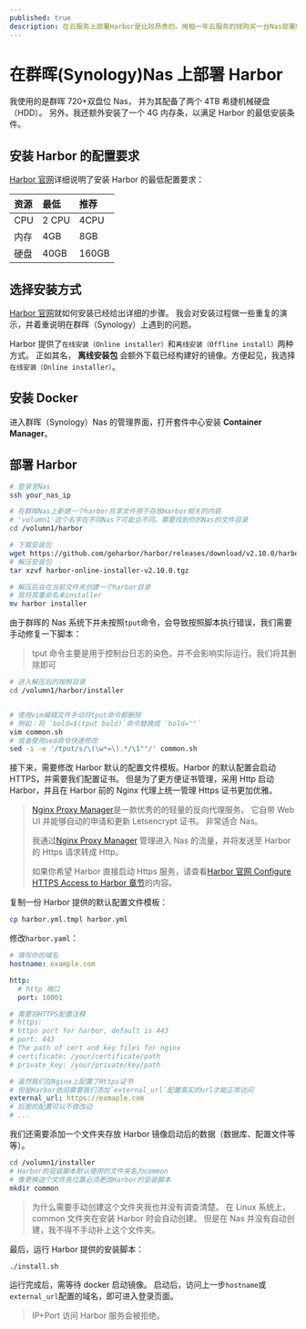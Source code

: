 ```yaml
---
published: true
description: 在云服务上部署Harbor是比较昂贵的。用租一年云服务的钱购买一台Nas部署Harbor，就显得尤为划算。
---
```


<!-- [Harbor]: https://goharbor.io/docs/2.10.0/install-config/installation-prereqs/ -->

# 在群晖(Synology)Nas 上部署 Harbor

我使用的是群晖 720+双盘位 Nas， 并为其配备了两个 4TB 希捷机械硬盘（HDD）。
另外，我还额外安装了一个 4G 内存条，以满足 Harbor 的最低安装条件。

## 安装 Harbor 的配置要求

[Harbor 官网](https://goharbor.io/docs/2.10.0/install-config/installation-prereqs/)详细说明了安装 Harbor 的最低配置要求：

| 资源 | 最低  | 推荐  |
| :--- | :---- | :---- |
| CPU  | 2 CPU | 4CPU  |
| 内存 | 4GB   | 8GB   |
| 硬盘 | 40GB  | 160GB |

## 选择安装方式

[Harbor 官网](https://goharbor.io/docs/2.10.0/install-config/download-installer/)就如何安装已经给出详细的步骤。
我会对安装过程做一些重复的演示，并着重说明在群晖（Synology）上遇到的问题。

Harbor 提供了`在线安装（Online installer）`和`离线安装（Offline install）`两种方式。
正如其名， **离线安装包** 会额外下载已经构建好的镜像。方便起见，我选择`在线安装（Online installer）`。

## 安装 Docker

进入群晖（Synology）Nas 的管理界面，打开套件中心安装 **Container Manager**。

## 部署 Harbor

```bash
# 登录至Nas
ssh your_nas_ip

# 在群晖Nas上新建一个harbor共享文件用于存放Harbor相关的内容
# 'volumn1'这个名字在不同Nas下可能会不同，需要找到你的Nas的文件目录
cd /volumn1/harbor

# 下载安装包
wget https://github.com/goharbor/harbor/releases/download/v2.10.0/harbor-online-installer-v2.10.0.tgz
# 解压安装包
tar xzvf harbor-online-installer-v2.10.0.tgz

# 解压后会在当前文件夹创建一个harbor目录
# 我将其重命名未installer
mv harbor installer
```

由于群晖的 Nas 系统下并未按照`tput`命令，会导致按照脚本执行错误，我们需要手动修复一下脚本：

> tput 命令主要是用于控制台日志的染色，并不会影响实际运行。我们将其删除即可

```bash
# 进入解压后的按照目录
cd /volumn1/harbor/installer


# 使用vim编辑文件手动将tput命令都删除
# 例如：将 `bold=$(tput bold)`命令替换成 `bold=""`
vim common.sh
# 或者使用sed命令快速修改
sed -i -e '/tput/s/\(\w*=\).*/\1""/' common.sh
```

接下来，需要修改 Harbor 默认的配置文件模板。Harbor 的默认配置会启动 HTTPS，并需要我们配置证书。
但是为了更方便证书管理，采用 Http 启动 Harbor，并且在 Harbor 前的 Nginx 代理上统一管理 Https 证书更加优雅。

> [Nginx Proxy Manager](https://nginxproxymanager.com/)是一款优秀的的轻量的反向代理服务。
> 它自带 Web UI 并能够自动的申请和更新 Letsencrypt 证书。
> 非常适合 Nas。
>
> 我通过[Nginx Proxy Manager](https://nginxproxymanager.com/) 管理进入 Nas 的流量，并将发送至 Harbor 的 Https 请求转成 Http。
>
> 如果你希望 Harbor 直接启动 Https 服务，请查看[Harbor 官网 Configure HTTPS Access to Harbor 章节](https://goharbor.io/docs/2.10.0/install-config/configure-https/)的内容。

复制一份 Harbor 提供的默认配置文件模板：

```bash
cp harbor.yml.tmpl harbor.yml
```

修改`harbor.yaml`：

```yaml
# 填写你的域名
hostname: example.com

http:
  # http 端口
  port: 10001

# 需要将HTTPS配置注释
# https:
# https port for harbor, default is 443
# port: 443
# The path of cert and key files for nginx
# certificate: /your/certificate/path
# private_key: /your/private/key/path

# 虽然我们在Nginx上配置了Https证书
# 但是Harbor依旧需要我们添加`external_url`配置真实的url才能正常访问
external_url: https://exmaple.com
# 后面的配置可以不做改动
# ...
```

我们还需要添加一个文件夹存放 Harbor 镜像启动后的数据（数据库、配置文件等等）。

```bash
cd /volumn1/installer
# Harbor的安装脚本默认使用的文件夹名为common
# 像更换这个文件夹位置必须更改Harbor的安装脚本
mkdir common
```

> 为什么需要手动创建这个文件夹我也并没有调查清楚。
> 在 Linux 系统上，common 文件夹在安装 Harbor 时会自动创建。
> 但是在 Nas 并没有自动创建，我不得不手动补上这个文件夹。

最后，运行 Harbor 提供的安装脚本：

```bash
./install.sh
```

运行完成后，需等待 docker 启动镜像。
启动后，访问上一步`hostname`或`external_url`配置的域名，即可进入登录页面。

> IP+Port 访问 Harbor 服务会被拒绝。
